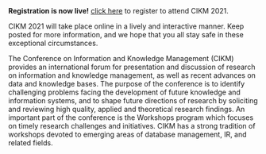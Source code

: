 ﻿---
layout: homepage
---

<div class="alert alert-success" role="alert"><b>Registration is now live!</b> <a href="/registration">click here</a> to register to attend CIKM 2021.</div> 

CIKM 2021 will take place online in a lively and interactive manner.
Keep posted for more information, and we hope that you all stay safe in these exceptional circumstances.

The Conference on Information and Knowledge Management (CIKM) provides an international forum for presentation and discussion of research on information and knowledge management, as well as recent advances on data and knowledge bases. The purpose of the conference is to identify challenging problems facing the development of future knowledge and information systems, and to shape future directions of research by soliciting and reviewing high quality, applied and theoretical research findings. An important part of the conference is the Workshops program which focuses on timely research challenges and initiatives. CIKM has a strong tradition of workshops devoted to emerging areas of database management, IR, and related fields.  

